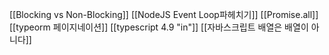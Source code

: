 [[Blocking vs Non-Blocking]]
[[NodeJS Event Loop파헤치기]]
[[Promise.all]]
[[typeorm 페이지네이션]]
[[typescript 4.9 "in"]]
[[자바스크립트 배열은 배열이 아니다]]